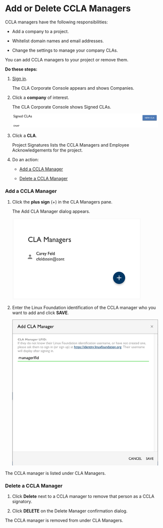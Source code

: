 # Add or Delete CCLA Managers
CCLA managers have the following responsibilities:

* Add a company to a project.

* Whitelist domain names and email addresses.

* Change the settings to manage your company CLAs.

You can add CCLA managers to your project or remove them.

**Do these steps:**

1. [Sign in](sign-in-to-the-cla-corporate-console.md).

   The CLA Corporate Console appears and shows Companies.

1. Click a **company** of interest.

   The CLA Corporate Console shows Signed CLAs.

   ![Signed CLAs](imgs/cla-signed-clas.png)

1. Click a **CLA**.

   Project Signatures lists the CCLA Managers and Employee Acknowledgements for the project.

1. Do an action:

    + [Add a CCLA Manager](#add-a-ccla-manager)

    + [Delete a CCLA Manager](#delete-a-ccla-manager)

### Add a CCLA Manager

1. Click the **plus sign** (+) in the CLA Managers pane.

   The Add CLA Manager dialog appears.

   ![Add CLA Manager pane](imgs/cla-managers-pane.png)

1. Enter the Linux Foundation identification of the CCLA manager who you want to add and click **SAVE**.

   ![Add CLA Manager](imgs/cla-add-cla-manager.png)

The CCLA manager is listed under CLA Managers.

### Delete a CCLA Manager

1. Click **Delete** next to a CCLA manager to remove that person as a CCLA signatory.

1. Click **DELETE** on the Delete Manager confirmation dialog.

The CCLA manager is removed from under CLA Managers.
